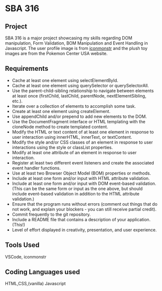 # SBA 316
## Project
SBA 316 is a major project showcasing my skills regarding DOM manipulation, Form Validation, BOM Manipulation and Event Handling in Javascript.
The user profile image is from [iconmonstr](https://iconmonstr.com/user-20-png/) and the plush toy images are from the Pokemon Center USA website.

## Requirements
- Cache at least one element using selectElementById.
- Cache at least one element using querySelector or querySelectorAll.
- Use the parent-child-sibling relationship to navigate between elements at least once (firstChild, lastChild, parentNode, nextElementSibling, etc.).
- Iterate over a collection of elements to accomplish some task.
- Create at least one element using createElement.
- Use appendChild and/or prepend to add new elements to the DOM.
- Use the DocumentFragment interface or HTML templating with the cloneNode method to create templated content.
- Modify the HTML or text content of at least one element in response to user interaction using innerHTML, innerText, or textContent.
- Modify the style and/or CSS classes of an element in response to user interactions using the style or classList properties.
- Modify at least one attribute of an element in response to user interaction.
- Register at least two different event listeners and create the associated event handler functions.
- Use at least two Browser Object Model (BOM) properties or methods.
- Include at least one form and/or input with HTML attribute validation.
- Include at least one form and/or input with DOM event-based validation. (This can be the same form or input as the one above, but should include event-based validation in addition to the HTML attribute validation.)
- Ensure that the program runs without errors (comment out things that do not work, and explain your blockers - you can still receive partial credit).
- Commit frequently to the git repository.
- Include a README file that contains a description of your application. (This!)
- Level of effort displayed in creativity, presentation, and user experience.

## Tools Used
VSCode, iconmonstr

## Coding Languages used
HTML,CSS,(vanilla) Javascript
